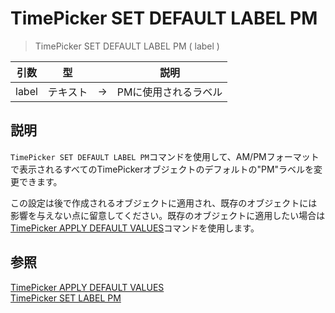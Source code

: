 # TimePicker SET DEFAULT LABEL PM

> TimePicker SET DEFAULT LABEL PM ( label )

| 引数 | 型 || 説明 |
| --- | --- | --- | --- |
| label | テキスト | → | PMに使用されるラベル |

## 説明

`TimePicker SET DEFAULT LABEL PM`コマンドを使用して、AM/PMフォーマットで表示されるすべてのTimePickerオブジェクトのデフォルトの"PM"ラベルを変更できます。

この設定は後で作成されるオブジェクトに適用され、既存のオブジェクトには影響を与えない点に留意してください。既存のオブジェクトに適用したい場合は[TimePicker APPLY DEFAULT VALUES](TimePicker%20APPLY%20DEFAULT%20VALUES.ja.md)コマンドを使用します。

## 参照

[TimePicker APPLY DEFAULT VALUES](TimePicker%20APPLY%20DEFAULT%20VALUES.ja.md)  
[TimePicker SET LABEL PM](TimePicker%20SET%20LABEL%20PM.ja.md)
